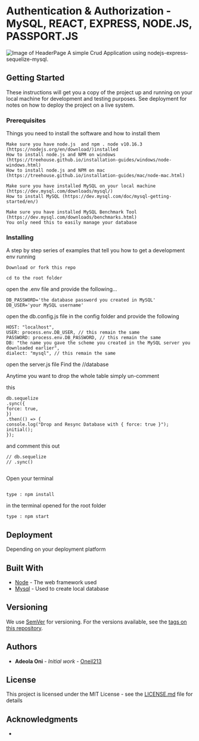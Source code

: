 # Authentication & Authorization - MySQL, REACT, EXPRESS, NODE.JS, PASSPORT.JS

![Image of HeaderPage]()
A simple Crud Application using nodejs-express-sequelize-mysql.

## Getting Started

These instructions will get you a copy of the project up and running on your local machine for development and testing purposes. See deployment for notes on how to deploy the project on a live system.

### Prerequisites

Things you need to install the software and how to install them

```
Make sure you have node.js  and npm . node v10.16.3 (https://nodejs.org/en/download/)installed
How to install node.js and NPM on windows (https://treehouse.github.io/installation-guides/windows/node-windows.html)
How to install node.js and NPM on mac (https://treehouse.github.io/installation-guides/mac/node-mac.html)
```

```
Make sure you have installed MySQL on your local machine (https://dev.mysql.com/downloads/mysql/)
How to install MySQL (https://dev.mysql.com/doc/mysql-getting-started/en/)
```

```
Make sure you have installed MySQL Benchmark Tool (https://dev.mysql.com/downloads/benchmarks.html)
You only need this to easily manage your database
```

### Installing

A step by step series of examples that tell you how to get a development env running

```
Download or fork this repo

```

```
cd to the root folder

```

open the .env file and provide the following...

```
DB_PASSWORD='the database password you created in MySQL'
DB_USER='your MySQL username'

```

open the db.config.js file in the config folder and provide the following

```
HOST: "localhost",
USER: process.env.DB_USER, // this remain the same
PASSWORD: process.env.DB_PASSWORD, // this remain the same
DB: "the name you gave the scheme you created in the MySQL server you downloaded earlier",
dialect: "mysql", // this remain the same

```

open the server.js file
Find the //database

Anytime you want to drop the whole table simply un-comment

this

```
db.sequelize
.sync({
force: true,
})
.then(() => {
console.log("Drop and Resync Database with { force: true }");
initial();
});
```

and comment this out

```
// db.sequelize
// .sync()


```

Open your terminal

```

type : npm install

```

in the terminal opened for the root folder

```
type : npm start

```

## Deployment

Depending on your deployment platform

## Built With

- [Node](https://nodejs.org/en/download/) - The web framework used
- [Mysql](https://www.google.com/url?sa=t&rct=j&q=&esrc=s&source=web&cd=&cad=rja&uact=8&ved=2ahUKEwjJxLuPw8rqAhWN3oUKHR83De4Q0gIoATAAegQIAxAI&url=https%3A%2F%2Fdev.mysql.com%2Fdownloads%2F&usg=AOvVaw0sgOa3GBI0b7wNx3SlFMDn) - Used to create local database

## Versioning

We use [SemVer](http://semver.org/) for versioning. For the versions available, see the [tags on this repository]().

## Authors

- **Adeola Oni** - _Initial work_ - [Oneil213](https://github.com/oneil213/)

## License

This project is licensed under the MIT License - see the [LICENSE.md](LICENSE.md) file for details

## Acknowledgments

-
